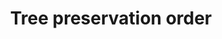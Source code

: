 ---
title: "Tree preservation order"
status: investigation
typology: geography
label: "project:tree-preservation-order"
hasContent: true
pageFeedback: false
summary: An order made by a local planning authority in England to protect specific trees, groups of trees or woodlands in the interests of amenity without the local planning authority’s written consent
---
